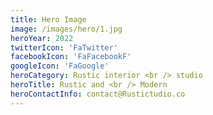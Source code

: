 ```yaml
---
title: Hero Image
image: /images/hero/1.jpg
heroYear: 2022
twitterIcon: 'FaTwitter'
facebookIcon: 'FaFacebookF'
googleIcon: 'FaGoogle'
heroCategory: Rustic interior <br /> studio
heroTitle: Rustic and <br /> Modern
heroContactInfo: contact@Rustictudio.co
---
```

